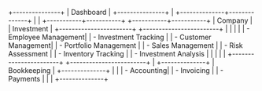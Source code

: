    +---------------+
                             |   Dashboard   |
                             +---------------+
                                    |
                     +--------------+--------------+
                     |                             |
         +-----------+-----------+     +-----------+-----------+
         |       Company         |     |        Investment       |
         +-----------------------+     +------------------------+
         |                       |     |                        |
         |  - Employee Management|     |  - Investment Tracking  |
         |  - Customer Management|     |  - Portfolio Management |
         |  - Sales Management   |     |  - Risk Assessment      |
         |  - Inventory Tracking |     |  - Investment Analysis  |
         |                       |     |                        |
         +-----------------------+     +------------------------+
                                    |
                             +--------------+
                             |  Bookkeeping |
                             +--------------+
                             |              |
                             | -  Accounting|
                             | -  Invoicing |
                             | -  Payments  |
                             |              |
                             +--------------+